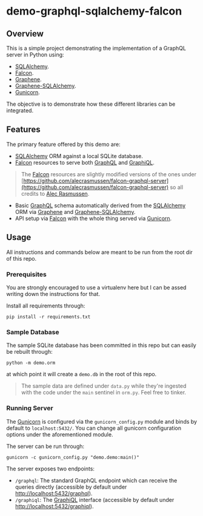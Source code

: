 # demo-graphql-sqlalchemy-falcon

## Overview

This is a simple project demonstrating the implementation of a GraphQL server in Python using:

- [SQLAlchemy](https://github.com/zzzeek/sqlalchemy).
- [Falcon](https://github.com/falconry/falcon).
- [Graphene](https://github.com/graphql-python/graphene).
- [Graphene-SQLAlchemy](https://github.com/graphql-python/graphene-sqlalchemy).
- [Gunicorn](https://github.com/benoitc/gunicorn).

The objective is to demonstrate how these different libraries can be integrated.

## Features

The primary feature offered by this demo are:

- [SQLAlchemy](https://github.com/zzzeek/sqlalchemy) ORM against a local SQLite database.
- [Falcon](https://github.com/falconry/falcon) resources to serve both [GraphQL](https://github.com/facebook/graphql) and [GraphiQL](https://github.com/graphql/graphiql).

> The [Falcon](https://github.com/falconry/falcon) resources are slightly modified versions of the ones under [https://github.com/alecrasmussen/falcon-graphql-server](https://github.com/alecrasmussen/falcon-graphql-server) so all credits to [Alec Rasmussen](https://github.com/alecrasmussen).

- Basic [GraphQL](https://github.com/facebook/graphql) schema automatically derived from the [SQLAlchemy](https://github.com/zzzeek/sqlalchemy) ORM via [Graphene](https://github.com/graphql-python/graphene) and [Graphene-SQLAlchemy](https://github.com/graphql-python/graphene-sqlalchemy).
- API setup via [Falcon](https://github.com/falconry/falcon) with the whole thing served via [Gunicorn](https://github.com/benoitc/gunicorn).

## Usage

All instructions and commands below are meant to be run from the root dir of this repo.

### Prerequisites

You are strongly encouraged to use a virtualenv here but I can be assed writing down the instructions for that.

Install all requirements through:

```
pip install -r requirements.txt
```

### Sample Database

The sample SQLite database has been committed in this repo but can easily be rebuilt through:

```
python -m demo.orm
```

at which point it will create a `demo.db` in the root of this repo.

> The sample data are defined under `data.py` while they're ingested with the code under the `main` sentinel in `orm.py`. Feel free to tinker.

### Running Server

The [Gunicorn](https://github.com/benoitc/gunicorn) is configured via the `gunicorn_config.py` module and binds by default to `localhost:5432/`. You can change all gunicorn configuration options under the aforementioned module.

The server can be run through:

```
gunicorn -c gunicorn_config.py "demo.demo:main()"
```

The server exposes two endpoints:

- `/graphql`: The standard GraphQL endpoint which can receive the queries directly (accessible by default under [http://localhost:5432/graphql](http://localhost:5432/graphql)).
- `/graphiql`: The [GraphiQL](https://github.com/graphql/graphiql) interface (accessible by default under [http://localhost:5432/graphiql](http://localhost:5432/graphiql)).
